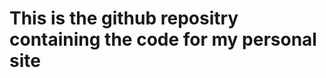 This is the github repositry containing the code for my personal site
=====================================================================

